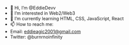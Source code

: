 - 👋 Hi, I’m @EddieDevv
- 👀 I’m interested in Web2/Web3
- 🌱 I’m currently learning HTML, CSS, JavaScript, React
- 📫 How to reach me: 
-   Email: eddieagic2001@gmail.com
-   Twitter: @burnrnoinfinity

<!---
EddieDevv/EddieDevv is a ✨ special ✨ repository because its `README.md` (this file) appears on your GitHub profile.
You can click the Preview link to take a look at your changes.
--->
